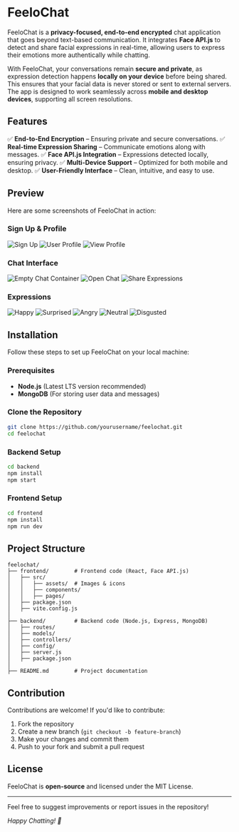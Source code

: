 # FeeloChat

FeeloChat is a **privacy-focused, end-to-end encrypted** chat application that goes beyond text-based communication. It integrates **Face API.js** to detect and share facial expressions in real-time, allowing users to express their emotions more authentically while chatting.

With FeeloChat, your conversations remain **secure and private**, as expression detection happens **locally on your device** before being shared. This ensures that your facial data is never stored or sent to external servers. The app is designed to work seamlessly across **mobile and desktop devices**, supporting all screen resolutions.

## Features

✅ **End-to-End Encryption** – Ensuring private and secure conversations.
✅ **Real-time Expression Sharing** – Communicate emotions along with messages.
✅ **Face API.js Integration** – Expressions detected locally, ensuring privacy.
✅ **Multi-Device Support** – Optimized for both mobile and desktop.
✅ **User-Friendly Interface** – Clean, intuitive, and easy to use.

## Preview

Here are some screenshots of FeeloChat in action:

### Sign Up & Profile
![Sign Up](frontend/src/assets/signup_feelochat.png)
![User Profile](frontend/src/assets/user_profile_page.png)
![View Profile](frontend/src/assets/view_profile.png)

### Chat Interface
![Empty Chat Container](frontend/src/assets/empty_chat_container.png)
![Open Chat](frontend/src/assets/opend_chat_feelochat.png)
![Share Expressions](frontend/src/assets/share_expressions_button.png)

### Expressions
![Happy](frontend/src/assets/happy.png)
![Surprised](frontend/src/assets/surprised.png)
![Angry](frontend/src/assets/angry.png)
![Neutral](frontend/src/assets/netural.png)
![Disgusted](frontend/src/assets/disgusted.png)

## Installation

Follow these steps to set up FeeloChat on your local machine:

### Prerequisites

- **Node.js** (Latest LTS version recommended)
- **MongoDB** (For storing user data and messages)

### Clone the Repository

```bash
git clone https://github.com/yourusername/feelochat.git
cd feelochat
```

### Backend Setup

```bash
cd backend
npm install
npm start
```

### Frontend Setup

```bash
cd frontend
npm install
npm run dev
```

## Project Structure

```
feelochat/
├── frontend/        # Frontend code (React, Face API.js)
│   ├── src/
│   │   ├── assets/  # Images & icons
│   │   ├── components/
│   │   ├── pages/
│   ├── package.json
│   ├── vite.config.js
│
├── backend/         # Backend code (Node.js, Express, MongoDB)
│   ├── routes/
│   ├── models/
│   ├── controllers/
│   ├── config/
│   ├── server.js
│   ├── package.json
│
├── README.md        # Project documentation
```

## Contribution

Contributions are welcome! If you'd like to contribute:

1. Fork the repository
2. Create a new branch (`git checkout -b feature-branch`)
3. Make your changes and commit them
4. Push to your fork and submit a pull request

## License

FeeloChat is **open-source** and licensed under the MIT License.

---

Feel free to suggest improvements or report issues in the repository!

*Happy Chatting! 🎉*
